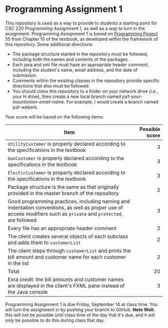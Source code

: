 # Programming Assignment 1

This repository is used as a way to provide to students
a starting point for CSC 220 Programming Assignment 1,
as well as a way to turn in the assignment.
Programming Assignment 1 is based on
[Programming Project](http://proquest.safaribooksonline.com/9781284141092/sec10_10_7_html#sec10-10-7)
55 from Chapter 10 of the textbook,
as developed within the framework of this repository.
Some additional directions:
+ The package structure started in the repository must be followed, including both the names and contents of the packages.
+ Each java and xml file must have an appropriate header comment, including the student's name, email address, and the date of submission.
+ Comments within the existing classes in the repository provide specific directions that also must be followed.
+ You should clone this repository to a folder on your network drive (i.e., your H drive), then create a new local branch named
pa1-*your-mountunion-email-name*.  For example, I would create a branch named pa1-weberk.

Your score will be based on the following items:

| Item | Possible score |
|------|---------------:|
| `UtilityCustomer` is properly declared according to the specifications in the textbook | 3 |
| `GasCustomer` is properly declared according to the specifications in the textbook | 3 |
| `ElecticCustomer` is properly declared according to the specifications in the textbook | 3 |
| Package structure is the same as that originally provided in the master branch of the repository | 2 |
| Good programming practices, including naming and indentation conventions, as well as proper use of access modifiers such as `private` and `protected`, are followed | 3|
| Every file has an appropriate header comment | 2 |
| The client creates several objects of each subclass and adds them to `customerList` | 2 |
| The client steps through `customerList` and prints the bill amount and customer name for each customer in the list | 2|
| Total | 20|
|Exra credit: the bill amounts and customer names are displayed in the client's FXML pane instead of the Java console | 3 |

Programming Assignment 1 is due Friday, September 14 at class time.
You will turn the assignment in by pushing your branch to GitHub. **Note Well:** this will not be possible until class time of the day that it's due, and it will *only* be possible to do this during class that day.
